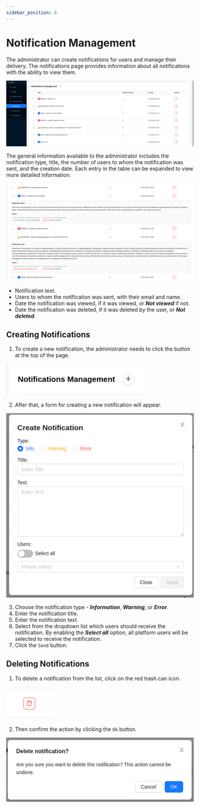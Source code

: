 ```yaml
---
sidebar_position: 6
---
```


# Notification Management

The administrator can create notifications for users and manage their delivery. The notifications page provides information about all notifications with the ability to view them.

![](./imgs/notifications-en.png)

The general information available to the administrator includes the notification type, title, the number of users to whom the notification was sent, and the creation date. Each entry in the table can be expanded to view more detailed information:

![](./imgs/note-text-en.png)

- Notification text.
- Users to whom the notification was sent, with their email and name.
- Date the notification was viewed, if it was viewed, or ***Not viewed*** if not.
- Date the notification was deleted, if it was deleted by the user, or ***Not deleted***.

## Creating Notifications

1. To create a new notification, the administrator needs to click the button at the top of the page.

![](./imgs/add-note-en.png)

2. After that, a form for creating a new notification will appear.

![](./imgs/add-note-modal-en.png)

3. Choose the notification type - ***Information***, ***Warning***, or ***Error***.
4. Enter the notification title.
5. Enter the notification text.
6. Select from the dropdown list which users should receive the notification. By enabling the ***Select all*** option, all platform users will be selected to receive the notification.
7. Click the `Send` button.

## Deleting Notifications

1. To delete a notification from the list, click on the red trash can icon.

![](./imgs/delete-trash.png)

2. Then confirm the action by clicking the `Ok` button.

![](./imgs/delete-confirm-note-en.png)
